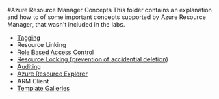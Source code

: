 #Azure Resource Manager Concepts
This folder contains an explanation and how to of some important concepts supported by Azure Resource Manager, that wasn't included in the labs.

- [Tagging](tagging.md) 
- Resource Linking
- [Role Based Access Control](role-based-access-control.md)
- [Resource Locking (prevention of accidential deletion)](resourcelocking.md)
- [Auditing](auditing.md)
- [Azure Resource Explorer](azure-resource-explorer.md)
- ARM Client
- [Template Galleries](template-galleries.md)